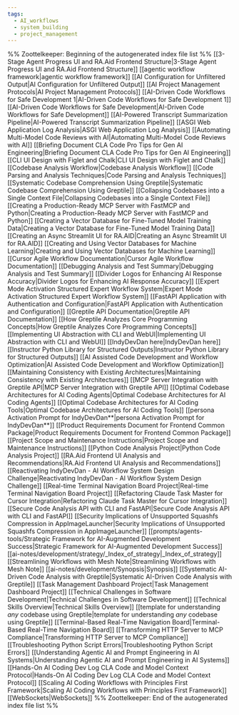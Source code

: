```yaml
---
tags:
  - AI_workflows
  - system_building
  - project_management
---
```

%% Zoottelkeeper: Beginning of the autogenerated index file list  %%
 [[3-Stage Agent Progress UI and RA.Aid Frontend Structure|3-Stage Agent Progress UI and RA.Aid Frontend Structure]]
 [[agentic workflow framework|agentic workflow framework]]
 [[AI Configuration for Unfiltered Output|AI Configuration for Unfiltered Output]]
 [[AI Project Management Protocols|AI Project Management Protocols]]
 [[AI-Driven Code Workflows for Safe Development 1|AI-Driven Code Workflows for Safe Development 1]]
 [[AI-Driven Code Workflows for Safe Development|AI-Driven Code Workflows for Safe Development]]
 [[AI-Powered Transcript Summarization Pipeline|AI-Powered Transcript Summarization Pipeline]]
 [[ASGI Web Application Log Analysis|ASGI Web Application Log Analysis]]
 [[Automating Multi-Model Code Reviews with AI|Automating Multi-Model Code Reviews with AI]]
 [[Briefing Document CLA Code Pro Tips for Gen AI Engineering|Briefing Document CLA Code Pro Tips for Gen AI Engineering]]
 [[CLI UI Design with Figlet and Chalk|CLI UI Design with Figlet and Chalk]]
 [[Codebase Analysis Workflow|Codebase Analysis Workflow]]
 [[Code Parsing and Analysis Techniques|Code Parsing and Analysis Techniques]]
 [[Systematic Codebase Comprehension Using Greptile|Systematic Codebase Comprehension Using Greptile]]
 [[Collapsing Codebases into a Single Context File|Collapsing Codebases into a Single Context File]]
 [[Creating a Production-Ready MCP Server with FastMCP and Python|Creating a Production-Ready MCP Server with FastMCP and Python]]
 [[Creating a Vector Database for Fine-Tuned Model Training Data|Creating a Vector Database for Fine-Tuned Model Training Data]]
 [[Creating an Async Streamlit UI for RA.AID|Creating an Async Streamlit UI for RA.AID]]
 [[Creating and Using Vector Databases for Machine Learning|Creating and Using Vector Databases for Machine Learning]]
 [[Cursor Agile Workflow Documentation|Cursor Agile Workflow Documentation]]
 [[Debugging Analysis and Test Summary|Debugging Analysis and Test Summary]]
 [[Divider Logos for Enhancing AI Response Accuracy|Divider Logos for Enhancing AI Response Accuracy]]
 [[Expert Mode Activation Structured Expert Workflow System|Expert Mode Activation Structured Expert Workflow System]]
 [[FastAPI Application with Authentication and Configuration|FastAPI Application with Authentication and Configuration]]
 [[Greptile API Documentation|Greptile API Documentation]]
 [[How Greptile Analyzes Core Programming Concepts|How Greptile Analyzes Core Programming Concepts]]
 [[Implementing UI Abstraction with CLI and WebUI|Implementing UI Abstraction with CLI and WebUI]]
 [[IndyDevDan here|IndyDevDan here]]
 [[Instructor Python Library for Structured Outputs|Instructor Python Library for Structured Outputs]]
 [[AI Assisted Code Development and Workflow Optimization|AI Assisted Code Development and Workflow Optimization]]
 [[Maintaining Consistency with Existing Architectures|Maintaining Consistency with Existing Architectures]]
 [[MCP Server Integration with Greptile API|MCP Server Integration with Greptile API]]
 [[Optimal Codebase Architectures for AI Coding Agents|Optimal Codebase Architectures for AI Coding Agents]]
 [[Optimal Codebase Architectures for AI Coding Tools|Optimal Codebase Architectures for AI Coding Tools]]
 [[persona Activation Prompt for IndyDevDan**|persona Activation Prompt for IndyDevDan**]]
 [[Product Requirements Document for Frontend Common Package|Product Requirements Document for Frontend Common Package]]
 [[Project Scope and Maintenance Instructions|Project Scope and Maintenance Instructions]]
 [[Python Code Analysis Project|Python Code Analysis Project]]
 [[RA.Aid Frontend UI Analysis and Recommendations|RA.Aid Frontend UI Analysis and Recommendations]]
 [[Reactivating IndyDevDan - AI Workflow System Design Challenge|Reactivating IndyDevDan - AI Workflow System Design Challenge]]
 [[Real-time Terminal Navigation Board Project|Real-time Terminal Navigation Board Project]]
 [[Refactoring Claude Task Master for Cursor Integration|Refactoring Claude Task Master for Cursor Integration]]
 [[Secure Code Analysis API with CLI and FastAPI|Secure Code Analysis API with CLI and FastAPI]]
 [[Security Implications of Unsupported Squashfs Compression in AppImageLauncher|Security Implications of Unsupported Squashfs Compression in AppImageLauncher]]
 [[prompts/agents-tools/Strategic Framework for AI-Augmented Development Success|Strategic Framework for AI-Augmented Development Success]]
 [[ai-notes/development/strategy/_Index_of_strategy|_Index_of_strategy]]
 [[Streamlining Workflows with Mesh Note|Streamlining Workflows with Mesh Note]]
 [[ai-notes/development/Synopsis|Synopsis]]
 [[Systematic AI-Driven Code Analysis with Greptile|Systematic AI-Driven Code Analysis with Greptile]]
 [[Task Management Dashboard Project|Task Management Dashboard Project]]
 [[Technical Challenges in Software Development|Technical Challenges in Software Development]]
 [[Technical Skills Overview|Technical Skills Overview]]
 [[template for understanding *any* codebase using Greptile|template for understanding *any* codebase using Greptile]]
 [[Terminal-Based Real-Time Navigation Board|Terminal-Based Real-Time Navigation Board]]
 [[Transforming HTTP Server to MCP Compliance|Transforming HTTP Server to MCP Compliance]]
 [[Troubleshooting Python Script Errors|Troubleshooting Python Script Errors]]
 [[Understanding Agentic AI and Prompt Engineering in AI Systems|Understanding Agentic AI and Prompt Engineering in AI Systems]]
 [[Hands-On AI Coding Dev Log CLA Code and Model Context Protocol|Hands-On AI Coding Dev Log CLA Code and Model Context Protocol]]
 [[Scaling AI Coding Workflows with Principles First Framework|Scaling AI Coding Workflows with Principles First Framework]]
 [[WebSockets|WebSockets]]
%% Zoottelkeeper: End of the autogenerated index file list  %%
